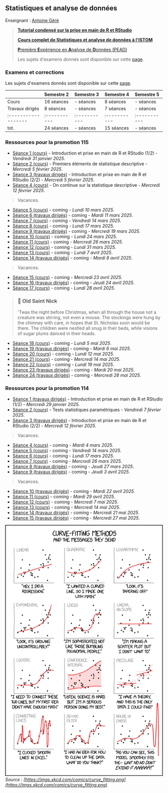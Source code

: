 ## Statistiques et analyse de données

Enseignant : [Antoine Géré](mailto:a.gere@istom.fr)

> [**Tutorial condensé sur la prise en main de R et RStudio**](sTa7/tuto_R_RStudio/index.html)
>
> [**Cours complet de Statistiques et analyse de données à l'ISTOM**](sTa7/LectureStat/index.html)
>
> [**P**remière **E**xpérience en **A**nalyse de **D**onnées (PEAD)](sta7/PEAD/PEAD.html)
>
> Les sujets d'examens donnés sont disponible sur cette [page](./sTa7/examens.md/).
>

### Examens et corrections

Les sujets d'examens donnés sont disponible sur cette [page](./mATh/examens.md/).

|                   | Semestre 2 | Semestre 3 | Semestre 4 | Semestre 5 |
|:------------------|:-----------|:-----------|:-----------|:-----------|
| Cours             | 16 séances | - séances  | 8 séances  | - séances  |
| Travaux dirigés   | 8 séances  | - séances  | 7 séances  | - séances  |
|:------------------|:-----------|:-----------|:-----------|:-----------|
| tot.              | 24 séances | - séances  | 15 séances | - séances  |

### Ressources pour la promotion 115

- [Séance 1 (cours)](./sTa7/tuto_R_RStudio/index.html) - Introduction et prise en main de R et RStudio (1/2) - _Vendredi 31 janvier 2025_.
- [Séance 2 (cours)](sTa7/LectureStat/index.html) - Premiers éléments de statistique descriptive - _Mercredi 5 février 2025_.
- [Séance 3 (travaux dirigés)](./sTa7/tuto_R_RStudio/index.html) - Introduction et prise en main de R et RStudio (2/2) - _Mercredi 5 février 2025_.
- [Séance 4 (cours)](sTa7/LectureStat/index.html) - On continue sur la statistique descriptive - _Mercredi 12 février 2025_.

> Vacances.

- [Séance 5 (cours)](sTa7/LectureStat/index.html) - coming - _Lundi 10 mars 2025_.
- [Séance 6 (travaux dirigés)](sTa7/LectureStat/index.html) - coming - _Mardi 11 mars 2025_.
- [Séance 7 (cours)](sTa7/LectureStat/index.html) - coming - _Vendredi 14 mars 2025_.
- [Séance 8 (cours)](sTa7/LectureStat/index.html) - coming - _Lundi 17 mars 2025_.
- [Séance 9 (travaux dirigés)](sTa7/LectureStat/index.html) - coming - _Mercredi 19 mars 2025_.
- [Séance 10 (cours)](sTa7/LectureStat/index.html) - coming - _Lundi 24 mars 2025_.
- [Séance 11 (cours)](sTa7/LectureStat/index.html) - coming - _Mercredi 26 mars 2025_.
- [Séance 12 (cours)](sTa7/LectureStat/index.html) - coming - _Lundi 31 mars 2025_.
- [Séance 13 (cours)](sTa7/LectureStat/index.html) - coming - _Lundi 7 avril 2025_.
- [Séance 14 (travaux dirigés)](sTa7/LectureStat/index.html) - coming - _Mardi 8 avril 2025_.

> Vacances.

- [Séance 15 (cours)](sTa7/LectureStat/index.html) - coming - _Mercredi 23 avril 2025_.
- [Séance 16 (travaux dirigés)](sTa7/LectureStat/index.html) - coming - _Jeudi 24 avril 2025_.
- [Séance 17 (cours)](sTa7/LectureStat/index.html) - coming - _Lundi 28 avril 2025_.

<!-- condensed for clarity! -->
<blockquote class="callout callout_default" theme="🎅">
  <h3>🎅 Old Saint Nick</h3>
  <p>
    'Twas the night before Christmas, when all through the house not a creature was stirring, not even a mouse. The
    stockings were hung by the chimney with care, in hopes that St. Nicholas soon would be there. The children were
    nestled all snug in their beds, while visions of sugar plums danced in their heads.
  </p>
</blockquote>

- [Séance 18 (cours)](sTa7/LectureStat/index.html) - coming - _Lundi 5 mai 2025_.
- [Séance 19 (travaux dirigés)](sTa7/LectureStat/index.html) - coming - _Mardi 6 mai 2025_.
- [Séance 20 (cours)](sTa7/LectureStat/index.html) - coming - _Lundi 12 mai 2025_.
- [Séance 21 (cours)](sTa7/LectureStat/index.html) - coming - _Mercredi 14 mai 2025_.
- [Séance 22 (cours)](sTa7/LectureStat/index.html) - coming - _Lundi 19 mai 2025_.
- [Séance 23 (travaux dirigés)](sTa7/LectureStat/index.html) - coming - _Mardi 20 mai 2025_.
- [Séance 24 (travaux dirigés)](sTa7/LectureStat/index.html) - coming - _Mercredi 28 mai 2025_.

### Ressources pour la promotion 114

- [Séance 1 (travaux dirigés)](./sTa7/tuto_R_RStudio/index.html) - Introduction et prise en main de R et RStudio (1/2) - _Mercredi 29 janvier 2025_.
- [Séance 2 (cours)](./sTa7/test_stat/presentation.html) - Tests statistiques paramétriques - _Vendredi 7 février 2025_.
- [Séance 3 (travaux dirigés)](./sTa7/tuto_R_RStudio/index.html) - Introduction et prise en main de R et RStudio (2/2) - _Mercredi 12 février 2025_.

> Vacances.

- [Séance 4 (cours)](sTa7/LectureStat/index.html) - coming - _Mardi 4 mars 2025_.
- [Séance 5 (cours)](sTa7/LectureStat/index.html) - coming - _Vendredi 14 mars 2025_.
- [Séance 6 (cours)](sTa7/LectureStat/index.html) - coming - _Lundi 17 mars 2025_.
- [Séance 7 (cours)](sTa7/LectureStat/index.html) - coming - _Mercredi 26 mars 2025_.
- [Séance 8 (travaux dirigés)](sTa7/LectureStat/index.html) - coming - _Jeudi 27 mars 2025_.
- [Séance 9 (travaux dirigés)](sTa7/LectureStat/index.html) - coming - _Jeudi 3 avril 2025_.

> Vacances.

- [Séance 10 (travaux dirigés)](sTa7/LectureStat/index.html) - coming - _Mardi 22 avril 2025_.
- [Séance 11 (cours)](sTa7/LectureStat/index.html) - coming - _Mardi 29 avril 2025_.
- [Séance 12 (cours)](sTa7/LectureStat/index.html) - coming - _Mercredi 7 mai 2025_.
- [Séance 13 (cours)](sTa7/LectureStat/index.html) - coming - _Mercredi 14 mai 2025_.
- [Séance 14 (travaux dirigés)](sTa7/LectureStat/index.html) - coming - _Mercredi 21 mai 2025_.
- [Séance 15 (travaux dirigés)](sTa7/LectureStat/index.html) - coming - _Mercredi 27 mai 2025_.

![image](./img/curve_fitting.png)  
_Source : [https://imgs.xkcd.com/comics/curve_fitting.png](https://imgs.xkcd.com/comics/curve_fitting.png)_
